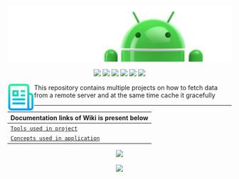![Banner](images/Logo-new.png)


<p align="center">
<a><img src="https://img.shields.io/badge/Retrofit-For--Network-lightgrey"></a>
<a><img src="https://img.shields.io/badge/Coil-For%20Image%20Loading-blue" ></a>
<a><img src="https://img.shields.io/badge/DataStore%20Preferences-key--Value--Pairs--Storage-orange"></a>
<a><img src="https://img.shields.io/badge/Kotlin--Dsl-For--Dependencies-red"></a>
<a><img src="https://img.shields.io/badge/Room-Local--Storage-yellow"></a>
<a><img src="https://img.shields.io/badge/Hilt-Dependency%20Injection-green"></a>
</p>

<p align="center"><a><img align="left" src="https://github.com/devrath/devrath/blob/master/images/description.png" width="60" height="60" alt="Description" title="Description"></a></p> 
This repository contains multiple projects on how to fetch data from a remote server and at the same time cache it gracefully

---


| **Documentation links of Wiki is present below** |
| --- |
| [```Tools used in project```](https://github.com/devrath/DroidFoodApplication/wiki/Tools-used-in-project) |
| [```Concepts used in application```](https://github.com/devrath/droid-offline-application/wiki/Concepts-involved-in-application) |


<p align="center">
<a><img src="https://github.com/devrath/droid-offline-application/blob/main/images/block_display.png"></a>
</p>



<p align="center">
<a><img src="https://forthebadge.com/images/badges/built-for-android.svg"></a>
</p>
